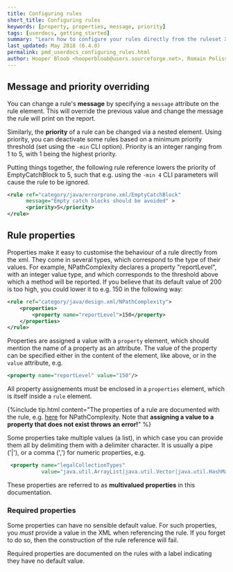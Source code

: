 ```yaml
---
title: Configuring rules
short_title: Configuring rules
keywords: [property, properties, message, priority]
tags: [userdocs, getting_started]
summary: "Learn how to configure your rules directly from the ruleset XML."
last_updated: May 2018 (6.4.0)
permalink: pmd_userdocs_configuring_rules.html
author: Hooper Bloob <hooperbloob@users.sourceforge.net>, Romain Pelisse <rpelisse@users.sourceforge.net>, Clément Fournier <clement.fournier76@gmail.com>
---
```


## Message and priority overriding

You can change a rule's **message** by specifying a `message`
attribute on the rule element. This will override the previous
value and change the message the rule will print on the report.

Similarly, the **priority** of a rule can be changed via a nested
element. Using priority, you can deactivate some rules based on a
minimum priority threshold (set using the `-min` CLI option).
Priority is an integer ranging from 1 to 5, with 1 being the highest
priority.


Putting things together, the following rule reference lowers the priority
of EmptyCatchBlock to 5, such that e.g. using the `-min 4` CLI parameters
will cause the rule to be ignored.

```xml
<rule ref="category/java/errorprone.xml/EmptyCatchBlock"
      message="Empty catch blocks should be avoided" >
      <priority>5</priority>
</rule>
```


## Rule properties

Properties make it easy to customise the behaviour of a rule directly from the xml. They come in several types, which correspond to the type of their values. For example, NPathComplexity declares a property "reportLevel", with an integer value type, and which corresponds to the threshold above which a method will be reported. If you believe that its default value of 200 is too high, you could lower it to e.g. 150 in the following way:

```xml
<rule ref="category/java/design.xml/NPathComplexity">
    <properties>
        <property name="reportLevel">150</property>
    </properties>
</rule>
```

Properties are assigned a value with a `property` element, which should mention the name of a property as an attribute. The value of the property can be specified either in the content of the element, like above, or in the `value` attribute, e.g.

```xml
<property name="reportLevel" value="150"/>
```

All property assignements must be enclosed in a `properties` element, which is itself inside a `rule` element.

{%include tip.html content="The properties of a rule are documented with the rule, e.g. [here](pmd_rules_java_design.html#npathcomplexity) for NPathComplexity. Note that **assigning a value to a property that does not exist throws an error!**" %}

Some properties take multiple values (a list), in which case you can provide them all by delimiting them with a delimiter character. It is usually a pipe ('\|'), or a comma (',') for numeric properties, e.g.
```xml
 <property name="legalCollectionTypes"
           value="java.util.ArrayList|java.util.Vector|java.util.HashMap"/>
```

These properties are referred to as **multivalued properties** in this documentation.

### Required properties

Some properties can have no sensible default value. <!-- TODO explain why when template rules are introduced -->
For such properties, you *must* provide a value in the XML when referencing
the rule. If you forget to do so, then the construction of the rule reference
will fail.

Required properties are documented on the rules with a label indicating
they have no default value.
